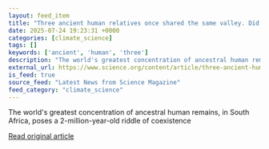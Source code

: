 ```yaml
---
layout: feed_item
title: "Three ancient human relatives once shared the same valley. Did they meet—and compete?"
date: 2025-07-24 19:23:31 +0000
categories: [climate_science]
tags: []
keywords: ['ancient', 'human', 'three']
description: "The world's greatest concentration of ancestral human remains, in South Africa, poses a 2-million-year-old riddle of coexistence"
external_url: https://www.science.org/content/article/three-ancient-human-relatives-once-shared-same-valley-did-they-meet-and-compete
is_feed: true
source_feed: "Latest News from Science Magazine"
feed_category: "climate_science"
---
```


The world's greatest concentration of ancestral human remains, in South Africa, poses a 2-million-year-old riddle of coexistence

[Read original article](https://www.science.org/content/article/three-ancient-human-relatives-once-shared-same-valley-did-they-meet-and-compete)
